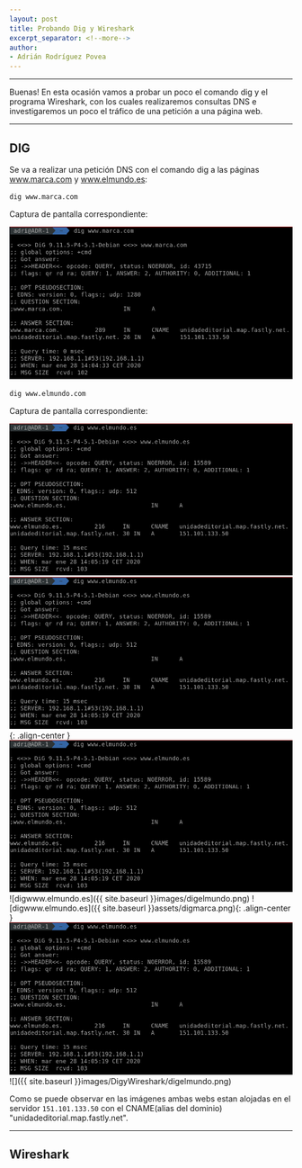 ```yaml
---
layout: post
title: Probando Dig y Wireshark
excerpt_separator: <!--more-->
author:
- Adrián Rodríguez Povea
---
```


***

Buenas! En esta ocasión vamos a probar un poco el comando dig y el programa Wireshark, con los cuales realizaremos consultas DNS e investigaremos un poco el tráfico de una petición a una página web.

***

<!--more-->

## DIG    
Se va a realizar una petición DNS con el comando dig a las páginas www.marca.com y www.elmundo.es:

```bash
dig www.marca.com
```
Captura de pantalla correspondiente:    

![digwww.marca.com](assets/digmarca.png)

```bash
dig www.elmundo.com
```
Captura de pantalla correspondiente:    

![digwww.elmundo.es](images/DigyWireshark/digelmundo.png)
![digwww.elmundo.es](/_images/digelmundo.png){: .align-center }
![ddigwww.elmundo.es](/assets/DigyWireshark/digelmundo.png)
![digwww.elmundo.es]({{ site.baseurl }}images/digelmundo.png)
![digwww.elmundo.es]({{ site.baseurl }}assets/digmarca.png){: .align-center }
![digwww.elmundo.es](/_images/DigyWireshark/digelmundo.png)
![]({{ site.baseurl }}images/DigyWireshark/digelmundo.png)




Como se puede observar en las imágenes ambas webs estan alojadas en el servidor `151.101.133.50` con el CNAME(alias del dominio) "unidadeditorial.map.fastly.net".    

***

## Wireshark




